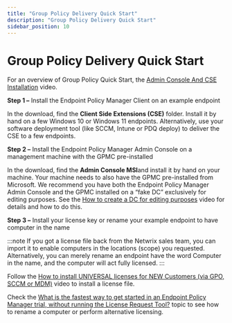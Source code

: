 ```yaml
---
title: "Group Policy Delivery Quick Start"
description: "Group Policy Delivery Quick Start"
sidebar_position: 10
---
```


# Group Policy Delivery Quick Start

For an overview of Group Policy Quick Start, the
[Admin Console And CSE Installation](/docs/endpointpolicymanager/gettingstarted/grouppolicy/videos/gettingstarted/install.md) video.

**Step 1 –** Install the Endpoint Policy Manager Client on an example endpoint

In the download, find the **Client Side Extensions (CSE)** folder. Install it by hand on a few
Windows 10 or Windows 11 endpoints. Alternatively, use your software deployment tool (like SCCM,
Intune or PDQ deploy) to deliver the CSE to a few endpoints.

**Step 2 –** Install the Endpoint Policy Manager Admin Console on a management machine with the GPMC
pre-installed

In the download, find the **Admin Console MSI**and install it by hand on your machine. Your machine
needs to also have the GPMC pre-installed from Microsoft. We recommend you have both the Endpoint
Policy Manager Admin Console and the GPMC installed on a “fake DC” exclusively for editing purposes.
See the [How to create a DC for editing purposes](/docs/endpointpolicymanager/gettingstarted/cloud/videos/testlabbestpractices/createdc.md) video for
details and how to do this.

**Step 3 –** Install your license key or rename your example endpoint to have computer in the name

:::note
If you got a license file back from the Netwrix sales team, you can import it to enable
computers in the locations (scope) you requested. Alternatively, you can merely rename an endpoint
have the word Computer in the name, and the computer will act fully licensed.
:::


Follow the
[How to install UNIVERSAL licenses for NEW Customers (via GPO, SCCM or MDM)](/docs/endpointpolicymanager/licensing/videolearningcenter/installall/installuniversal.md)
video to install a license file.

Check the
[What is the fastest way to get started in an Endpoint Policy Manager trial, without running the License Request Tool?](/docs/endpointpolicymanager/licensing/knowledgebase/requestingall/trial.md)
topic to see how to rename a computer or perform alternative licensing.
